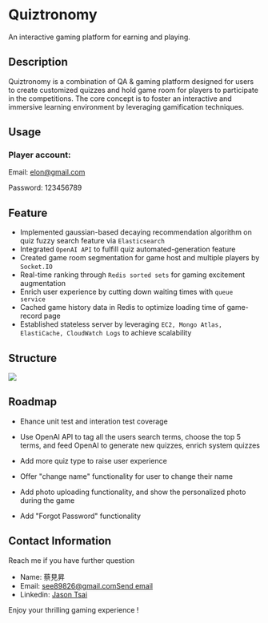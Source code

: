 # Quiztronomy

An interactive gaming platform for earning and playing.

## Description

Quiztronomy is a combination of QA & gaming platform designed for users to create customized quizzes and hold game room for players to participate in the competitions. The core concept is to foster an interactive and immersive learning environment by leveraging gamification techniques.

## Usage

### Player account:

Email: elon@gmail.com

Password: 123456789

## Feature

- Implemented gaussian-based decaying recommendation algorithm on quiz fuzzy search feature via `Elasticsearch`
- Integrated `OpenAI API` to fulfill quiz automated-generation feature
- Created game room segmentation for game host and multiple players by `Socket.IO`
- Real-time ranking through `Redis sorted sets` for gaming excitement augmentation
- Enrich user experience by cutting down waiting times with `queue service`
- Cached game history data in Redis to optimize loading time of game-record page
- Established stateless server by leveraging `EC2, Mongo Atlas, ElastiCache, CloudWatch Logs` to achieve scalability

## Structure

<img src="https://quiztronomy.xyz/img/structure.png">

## Roadmap

- Ehance unit test and interation test coverage
- Use OpenAI API to tag all the users search terms, choose the top 5 terms, and feed OpenAI to generate new quizzes, enrich system quizzes

- Add more quiz type to raise user experience

- Offer "change name" functionality for user to change their name

- Add photo uploading functionality, and show the personalized photo during the game

- Add "Forgot Password" functionality

## Contact Information

Reach me if you have further question

- Name: 蔡見昇
- Email: see89826@gmail.com<span><a href="mailto:see89826@gmail.com">Send email</a></span>
- Linkedin: [Jason Tsai](https://www.linkedin.com/in/jason-tsai-812b14200/)

Enjoy your thrilling gaming experience !
